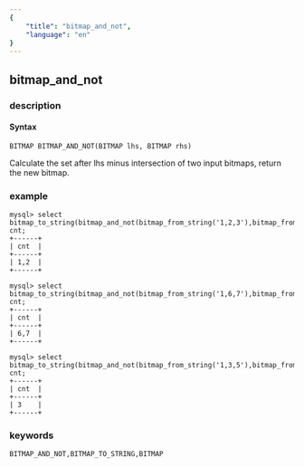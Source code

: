 ```yaml
---
{
    "title": "bitmap_and_not",
    "language": "en"
}
---
```


<!-- 
Licensed to the Apache Software Foundation (ASF) under one
or more contributor license agreements.  See the NOTICE file
distributed with this work for additional information
regarding copyright ownership.  The ASF licenses this file
to you under the Apache License, Version 2.0 (the
"License"); you may not use this file except in compliance
with the License.  You may obtain a copy of the License at

  http://www.apache.org/licenses/LICENSE-2.0

Unless required by applicable law or agreed to in writing,
software distributed under the License is distributed on an
"AS IS" BASIS, WITHOUT WARRANTIES OR CONDITIONS OF ANY
KIND, either express or implied.  See the License for the
specific language governing permissions and limitations
under the License.
-->

## bitmap_and_not
### description
#### Syntax

`BITMAP BITMAP_AND_NOT(BITMAP lhs, BITMAP rhs)`

Calculate the set after lhs minus intersection of two input bitmaps, return the new bitmap.

### example

```
mysql> select bitmap_to_string(bitmap_and_not(bitmap_from_string('1,2,3'),bitmap_from_string('3,4,5'))) cnt;
+------+
| cnt  |
+------+
| 1,2  |
+------+
```

```
mysql> select bitmap_to_string(bitmap_and_not(bitmap_from_string('1,6,7'),bitmap_from_string('1,4,5'))) cnt;
+------+
| cnt  |
+------+
| 6,7  |
+------+

```
```
mysql> select bitmap_to_string(bitmap_and_not(bitmap_from_string('1,3,5'),bitmap_from_string('1,4,5'))) cnt;
+------+
| cnt  |
+------+
| 3    |
+------+

```

### keywords

    BITMAP_AND_NOT,BITMAP_TO_STRING,BITMAP
